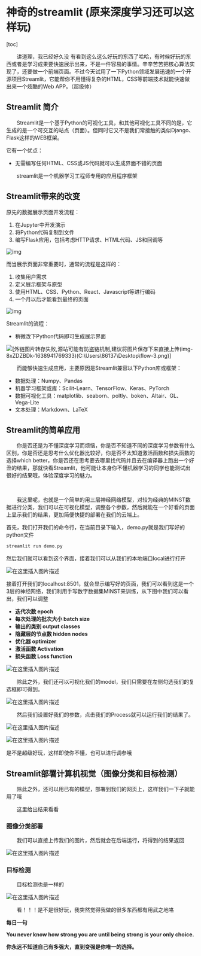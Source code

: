 # 神奇的streamlit (原来深度学习还可以这样玩)

[toc]

&ensp;&ensp;&ensp;&ensp;讲道理，我已经好久没 有看到这么这么好玩的东西了哈哈，有时候好玩的东西或者是学习成果要快速展示出来，不是一件容易的事情。辛辛苦苦把核心算法实现了，还要做一个前端页面。不过今天试用了一下Python领域发展迅速的一个开源项目Streamlit，它能帮你不用懂得复杂的HTML，CSS等前端技术就能快速做出来一个炫酷的Web APP。（超级帅）

## Streamlit 简介

&ensp;&ensp;&ensp;&ensp;Streamlit是一个基于Python的可视化工具，和其他可视化工具不同的是，它生成的是一个可交互的站点（页面）。但同时它又不是我们常接触的类似Django、Flask这样的WEB框架。

它有一个优点：

- 无需编写任何HTML、CSS或JS代码就可以生成界面不错的页面

&ensp;&ensp;&ensp;&ensp;streamlit是一个机器学习工程师专用的应用程序框架



## Streamlit带来的改变

原先的数据展示页面开发流程：

1. 在Jupyter中开发演示
2. 将Python代码复制到文件
3. 编写Flask应用，包括考虑HTTP请求、HTML代码、JS和回调等

![img](https://img-blog.csdnimg.cn/img_convert/87e056ca8da4587d2604ee8f3d607cb8.png)

而当展示页面非常重要时，通常的流程是这样的：

1. 收集用户需求
2. 定义展示框架与原型
3. 使用HTML、CSS、Python、React、Javascript等进行编码
4. 一个月以后才能看到最终的页面

![img](https://img-blog.csdnimg.cn/img_convert/8689709712ffac53d1fe94cdb0f05652.png)

Streamlit的流程：

- 稍微改下Python代码即可生成展示界面

![\[外链图片转存失败,源站可能有防盗链机制,建议将图片保存下来直接上传(img-8xZDZBDk-1638941769333)(C:\Users\86137\Desktop\flow-3.png)\]](https://img-blog.csdnimg.cn/c270f3c1ba7340e98204362b32a9ffc9.png)


&ensp;&ensp;&ensp;&ensp;而能够快速生成应用，主要原因是Streamlit兼容以下Python库或框架：

- 数据处理：Numpy、Pandas
- 机器学习框架或库：Scilit-Learn、TensorFlow、Keras、PyTorch
- 数据可视化工具：matplotlib、seaborn、poltly、boken、Altair、GL、Vega-Lite
- 文本处理：Markdown、LaTeX

## Streamlit的简单应用

&ensp;&ensp;&ensp;&ensp;你是否还是为不懂深度学习而烦恼，你是否不知道不同的深度学习参数有什么区别，你是否还是思考什么优化器比较好，你是否不太知道激活函数和损失函数的选择which better，你是否还在思考要去哪里找代码并且去在编译器上跑出一个好丑的结果，那就快看Streamlit，他可能让本身你不懂机器学习的同学也能测试出很好的结果哦，体验深度学习的魅力。

&ensp;&ensp;&ensp;&ensp;

&ensp;&ensp;&ensp;&ensp;我这里呢，也就是一个简单的用三层神经网络模型，对较为经典的MINST数据进行分类，我们可以在可视化模型，调整各个参数，然后就能在一个好看的页面上显示我们的结果，更加简便快捷的部署在我们的云端上。

首先，我们打开我们的命令行，在当前目录下输入，demo.py就是我们写好的python文件

```python
streamlit run demo.py
```

然后我们就可以看到这个界面，接着我们可以从我们的本地端口local进行打开

![在这里插入图片描述](https://img-blog.csdnimg.cn/77c372b6365348baaae2a1c257cb1c12.png)



接着打开我们的localhost:8501，就会显示编写好的页面，我们可以看到这是一个3层的神经网络，我们利用手写数字数据集MINST来训练，从下图中我们可以看出，我们可以调整

- **迭代次数 epoch**
- **每次处理的批次大小 batch size**
- **输出的类别 output classes**
- **隐藏层的节点数 hidden nodes**
- **优化器 optimizer**
- **激活函数 Activation**
- **损失函数 Loss function**

![在这里插入图片描述](https://img-blog.csdnimg.cn/9d6832ab83084eacaea2b14d274a248b.png)

&ensp;&ensp;&ensp;&ensp;除此之外，我们还可以可视化我们的model，我们只需要在左侧勾选我们的复选框即可得到。

![在这里插入图片描述](https://img-blog.csdnimg.cn/ed7019f80c374095b268f54d51df7ded.png)



&ensp;&ensp;&ensp;&ensp;然后我们设置好我们的参数，点击我们的Process就可以运行我们的结果了。

![在这里插入图片描述](https://img-blog.csdnimg.cn/9f03523292764ecebde0f41435910db6.png)

![在这里插入图片描述](https://img-blog.csdnimg.cn/81ecad9d74b94a9a88affa6660f7cf29.png)



是不是超级好玩，这样即使你不懂，也可以进行调参哦

## Streamlit部署计算机视觉（图像分类和目标检测）

&ensp;&ensp;&ensp;&ensp;除此之外，还可以用已有的模型，部署到我们的网页上，这样我们一下子就能用了哦

&ensp;&ensp;&ensp;&ensp;这里给出结果看看

### 图像分类部署

&ensp;&ensp;&ensp;&ensp;我们可以直接上传我们的图片，然后就会在后端运行，将得到的结果返回

![在这里插入图片描述](https://img-blog.csdnimg.cn/8acd5d1c9c64411a9d5193221b335430.png)

### 目标检测

&ensp;&ensp;&ensp;&ensp;目标检测也是一样的

![在这里插入图片描述](https://img-blog.csdnimg.cn/3231ce9d3a4544e4bfbedefacbbab0b7.png)

&ensp;&ensp;&ensp;&ensp;看！！！是不是很好玩，我突然觉得我做的很多东西都有用武之地咯



**每日一句**

**You never know how strong you are until being strong is your only choice.**

**你永远不知道自己有多强大，直到变强是你唯一的选择。**
